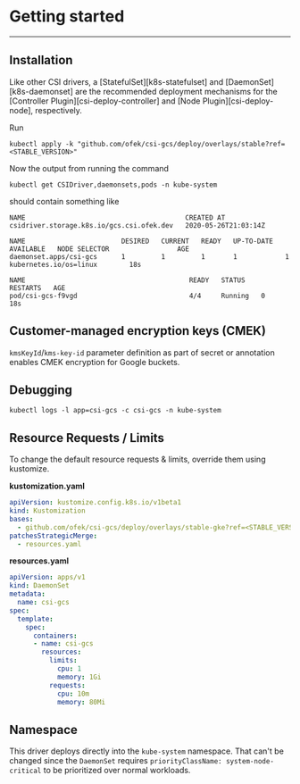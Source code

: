 # Getting started

-----

## Installation

Like other CSI drivers, a [StatefulSet][k8s-statefulset] and [DaemonSet][k8s-daemonset] are the recommended
deployment mechanisms for the [Controller Plugin][csi-deploy-controller] and [Node Plugin][csi-deploy-node],
respectively.

Run

```console
kubectl apply -k "github.com/ofek/csi-gcs/deploy/overlays/stable?ref=<STABLE_VERSION>"
```

Now the output from running the command

```console
kubectl get CSIDriver,daemonsets,pods -n kube-system
```

should contain something like

```
NAME                                        CREATED AT
csidriver.storage.k8s.io/gcs.csi.ofek.dev   2020-05-26T21:03:14Z

NAME                        DESIRED   CURRENT   READY   UP-TO-DATE   AVAILABLE   NODE SELECTOR                 AGE
daemonset.apps/csi-gcs      1         1         1       1            1           kubernetes.io/os=linux        18s

NAME                                         READY   STATUS    RESTARTS   AGE
pod/csi-gcs-f9vgd                            4/4     Running   0          18s
```

## Customer-managed encryption keys (CMEK)

`kmsKeyId`/`kms-key-id` parameter definition as part of secret or annotation enables CMEK encryption for Google buckets.


## Debugging

```console
kubectl logs -l app=csi-gcs -c csi-gcs -n kube-system
```

## Resource Requests / Limits

To change the default resource requests & limits, override them using kustomize.

**kustomization.yaml**

```yaml
apiVersion: kustomize.config.k8s.io/v1beta1
kind: Kustomization
bases:
  - github.com/ofek/csi-gcs/deploy/overlays/stable-gke?ref=<STABLE_VERSION>
patchesStrategicMerge:
  - resources.yaml
```

**resources.yaml**

```yaml
apiVersion: apps/v1
kind: DaemonSet
metadata:
  name: csi-gcs
spec:
  template:
    spec:
      containers:
      - name: csi-gcs
        resources:
          limits:
            cpu: 1
            memory: 1Gi
          requests:
            cpu: 10m
            memory: 80Mi
```

## Namespace

This driver deploys directly into the `kube-system` namespace. That can't be changed
since the `DaemonSet` requires `priorityClassName: system-node-critical` to be
prioritized over normal workloads.
